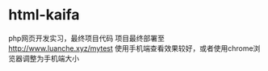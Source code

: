 # html-kaifa
php网页开发实习，最终项目代码
项目最终部署至 http://www.luanche.xyz/mytest 使用手机端查看效果较好，或者使用chrome浏览器调整为手机端大小
